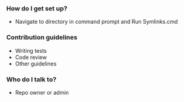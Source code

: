 ### How do I get set up? ###

* Navigate to directory in command prompt and Run Symlinks.cmd

### Contribution guidelines ###

* Writing tests
* Code review
* Other guidelines

### Who do I talk to? ###

* Repo owner or admin